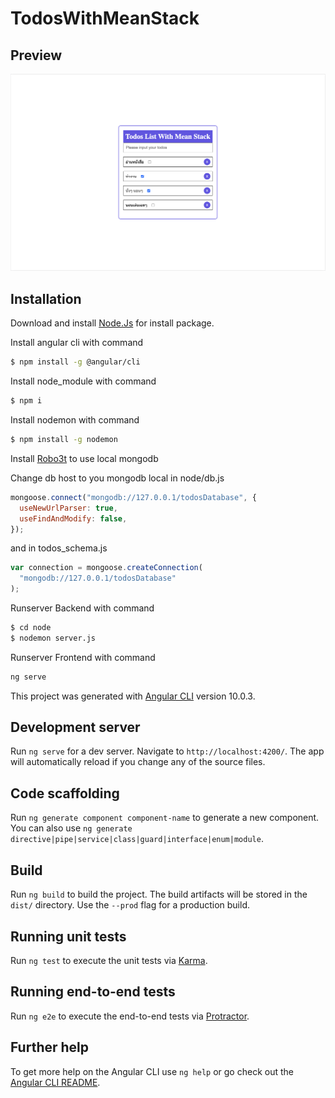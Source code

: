 # TodosWithMeanStack

## Preview
![alt text](todo-with-mean-stack.png)

## Installation
Download and install [Node.Js](https://nodejs.org/en/download/) for install package.
<br/>

Install angular cli with command
```bash
$ npm install -g @angular/cli
```

Install node_module with command
```bash
$ npm i
```

Install nodemon with command
```bash
$ npm install -g nodemon
```

Install [Robo3t](https://robomongo.org/download) to use local mongodb

Change db host to you mongodb local in node/db.js
```javascript
mongoose.connect("mongodb://127.0.0.1/todosDatabase", {
  useNewUrlParser: true,
  useFindAndModify: false,
});
```

and in todos_schema.js
```javascript
var connection = mongoose.createConnection(
  "mongodb://127.0.0.1/todosDatabase"
);
```

Runserver Backend with command
```bash
$ cd node
$ nodemon server.js
```

Runserver Frontend with command
```bash
ng serve
```

This project was generated with [Angular CLI](https://github.com/angular/angular-cli) version 10.0.3.

## Development server

Run `ng serve` for a dev server. Navigate to `http://localhost:4200/`. The app will automatically reload if you change any of the source files.

## Code scaffolding

Run `ng generate component component-name` to generate a new component. You can also use `ng generate directive|pipe|service|class|guard|interface|enum|module`.

## Build

Run `ng build` to build the project. The build artifacts will be stored in the `dist/` directory. Use the `--prod` flag for a production build.

## Running unit tests

Run `ng test` to execute the unit tests via [Karma](https://karma-runner.github.io).

## Running end-to-end tests

Run `ng e2e` to execute the end-to-end tests via [Protractor](http://www.protractortest.org/).

## Further help

To get more help on the Angular CLI use `ng help` or go check out the [Angular CLI README](https://github.com/angular/angular-cli/blob/master/README.md).
